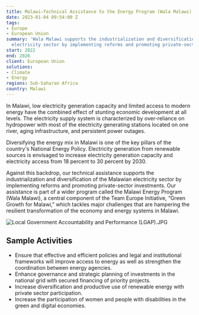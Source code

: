 ```yaml
---
title: Malawi—Technical Assistance to the Energy Program (Wala Malawi)
date: 2023-01-04 09:54:00 Z
tags:
- Europe
- European Union
summary: 'Wala Malawi supports the industrialization and diversification of the Malawian
  electricity sector by implementing reforms and promoting private-sector investments. '
start: 2022
end: 2026
client: European Union
solutions:
- Climate
- Energy
regions: Sub-Saharan Africa
country: Malawi
---
```


In Malawi, low electricity generation capacity and limited access to modern energy have the combined effect of stunting economic development at all levels. The electricity supply system is characterized by over-reliance on hydropower with most of the electricity generating stations located on one river, aging infrastructure, and persistent power outages.

Diversifying the energy mix in Malawi is one of the key pillars of the country's National Energy Policy. Electricity generation from renewable sources is envisaged to increase electricity generation capacity and electricity access from 18 percent to 30 percent by 2030. 

Against this backdrop, our technical assistance supports the industrialization and diversification of the Malawian electricity sector by implementing reforms and promoting private-sector investments. Our assistance is part of a wider program called the Malawi Energy Program (Wala Malawi), a central component of the Team Europe Initiative, “Green Growth for Malawi,” which tackles major challenges that are hampering the resilient transformation of the economy and energy systems in Malawi. 

![Local Government Accountability and Performance (LGAP).JPG](/uploads/Local%20Government%20Accountability%20and%20Performance%20(LGAP).JPG)

## Sample Activities

* Ensure that effective and efficient policies and legal and institutional frameworks will improve access to energy as well as strengthen the coordination between energy agencies.
* Enhance governance and strategic planning of investments in the national grid with secured financing of priority projects.
* Increase diversification and productive use of renewable energy with private sector participation.
* Increase the participation of women and people with disabilities in the green and digital economies.